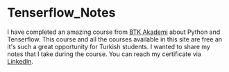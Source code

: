 # Tenserflow_Notes
I have completed an amazing course from [BTK Akademi](https://www.btkakademi.gov.tr/) about Python and Tenserflow. This course and all the courses available in this site are free an it's such a great opportunity for Turkish students. I wanted to share my notes that I take during the course. 
You can reach my certificate via [LinkedIn](https://www.linkedin.com/in/sumeyye-dural/).
